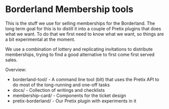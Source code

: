 # Borderland Membership tools

This is the stuff we use for selling memberships for the Borderland. The long
term goal for this is to distill it into a couple of Pretix plugins that does
what we want. To do that we first need to know what we want, so things are a bit
experimental at the moment.

We use a combination of lottery and replicating invitations to distribute
memberships, trying to find a good alternative to first come first served sales.

Overview:

  * borderland-tool/ - A command line tool (blt) that uses the Pretix API to do most of the long-running and one-off tasks
  * docs/ - Collection of writings and checklists
  * membership-card/ - Components for the ticket design
  * pretix-borderland/ - Our Pretix plugin with experiments in it
  
